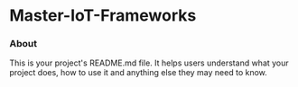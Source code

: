 Master-IoT-Frameworks
=====================

### About

This is your project's README.md file. It helps users understand what your
project does, how to use it and anything else they may need to know.
